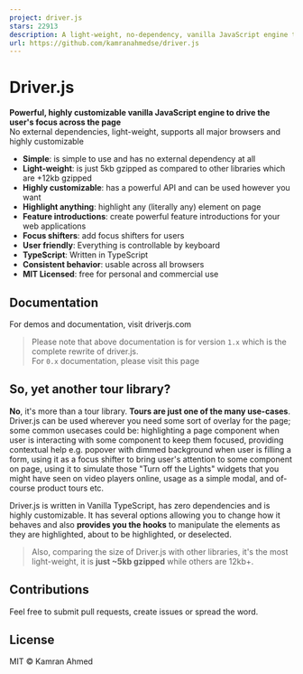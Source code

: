 ```yaml
---
project: driver.js
stars: 22913
description: A light-weight, no-dependency, vanilla JavaScript engine to drive user's focus across the page
url: https://github.com/kamranahmedse/driver.js
---
```


  
Driver.js
============

**Powerful, highly customizable vanilla JavaScript engine to drive the user's focus across the page**  
No external dependencies, light-weight, supports all major browsers and highly customizable  

  

-   **Simple**: is simple to use and has no external dependency at all
-   **Light-weight**: is just 5kb gzipped as compared to other libraries which are +12kb gzipped
-   **Highly customizable**: has a powerful API and can be used however you want
-   **Highlight anything**: highlight any (literally any) element on page
-   **Feature introductions**: create powerful feature introductions for your web applications
-   **Focus shifters**: add focus shifters for users
-   **User friendly**: Everything is controllable by keyboard
-   **TypeScript**: Written in TypeScript
-   **Consistent behavior**: usable across all browsers
-   **MIT Licensed**: free for personal and commercial use

  

Documentation
-------------

For demos and documentation, visit driverjs.com

> Please note that above documentation is for version `1.x` which is the complete rewrite of driver.js.  
> For `0.x` documentation, please visit this page

  

So, yet another tour library?
-----------------------------

**No**, it's more than a tour library. **Tours are just one of the many use-cases**. Driver.js can be used wherever you need some sort of overlay for the page; some common usecases could be: highlighting a page component when user is interacting with some component to keep them focused, providing contextual help e.g. popover with dimmed background when user is filling a form, using it as a focus shifter to bring user's attention to some component on page, using it to simulate those "Turn off the Lights" widgets that you might have seen on video players online, usage as a simple modal, and of-course product tours etc.

Driver.js is written in Vanilla TypeScript, has zero dependencies and is highly customizable. It has several options allowing you to change how it behaves and also **provides you the hooks** to manipulate the elements as they are highlighted, about to be highlighted, or deselected.

> Also, comparing the size of Driver.js with other libraries, it's the most light-weight, it is **just ~5kb gzipped** while others are 12kb+.

  

Contributions
-------------

Feel free to submit pull requests, create issues or spread the word.

License
-------

MIT © Kamran Ahmed
